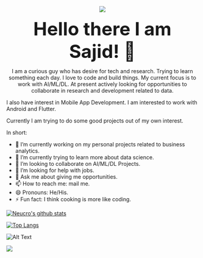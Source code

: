 <p align='center'>
    <p align='center'>
        <p align='center'>
            <img src="https://media.giphy.com/media/sZi7SzKirqV57R7HHJ/giphy.gif">
        </p>
    </p>
</p>
<p align='center'>
    <font size="90"><b>Hello there I am Sajid! 👋</b></font>
</p>
<p align='center'>
    I am a curious guy who has desire for tech and research. Trying to learn something each day. I love to code and build things. My current focus is to work with AI/ML/DL. At present actively looking for opportunities to collaborate in research and development related to data.

I also have interest in Mobile App Development. I am interested to work with Android and Flutter.

Currently I am trying to do some good projects out of my own interest. 

In short: 

- 🔭 I’m currently working on my personal projects related to business analytics.
- 🌱 I’m currently trying to learn more about data science.
- 👯 I’m looking to collaborate on AI/ML/DL Projects.
- 🤔 I’m looking for help with jobs.
- 💬 Ask me about giving me opportunities.
- 📫 How to reach me: mail me.
- 😄 Pronouns: He/His.
- ⚡ Fun fact: I think cooking is more like coding. 


</p>

[![Neucro's github stats](https://github-readme-stats.vercel.app/api?username=idocodetobuild&show_icons=true&count_private=true&hide=prs,issues,contribs&theme=highcontrast)](https://github.com/neucro/github-readme-stats)

[![Top Langs](https://github-readme-stats.vercel.app/api/top-langs/?username=idocodetobuild&langs_count=10&layout=compact&theme=highcontrast)](https://github.com/neucro/github-readme-stats)

![Alt Text](https://media.giphy.com/media/OasSW8GLzw8Fb6R8hv/giphy.gif)


<!--![Alt Text](https://media.giphy.com/media/lZ9OcB2Y1YqJxPXZU0/giphy.gif)-->


<!--
**Neucro/Neucro** is a ✨ _special_ ✨ repository because its `README.md` (this file) appears on your GitHub profile.

Here are some ideas to get you started:

- 🔭 I’m currently working on my personal projects related to business analytics.
- 🌱 I’m currently trying to learn more about data science.
- 👯 I’m looking to collaborate on AI/ML/DL Projects.
- 🤔 I’m looking for help with jobs.
- 💬 Ask me about giving me opportunities.
- 📫 How to reach me: mail me.
- 😄 Pronouns: He, Mr.
- ⚡ Fun fact: I think cooking is more like coding. 
-->
![](https://komarev.com/ghpvc/?username=neucro&color=070c2e&style=plastic&label=I+am+watching+you!+Neucro+Profile+View+Counts)
